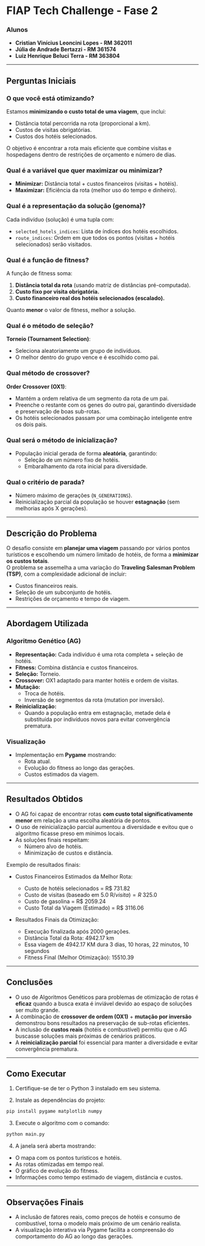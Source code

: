 # FIAP Tech Challenge - Fase 2

### Alunos
- **Cristian Vinícius Leoncini Lopes - RM 362011**
- **Júlia de Andrade Bertazzi - RM 361574**
- **Luiz Henrique Beluci Terra - RM 363804**

---

## Perguntas Iniciais

### O que você está otimizando?  
Estamos **minimizando o custo total de uma viagem**, que inclui:
- Distância total percorrida na rota (proporcional a km).
- Custos de visitas obrigatórias.
- Custos dos hotéis selecionados.

O objetivo é encontrar a rota mais eficiente que combine visitas e hospedagens dentro de restrições de orçamento e número de dias.

### Qual é a variável que quer maximizar ou minimizar?  
- **Minimizar:** Distância total + custos financeiros (visitas + hotéis).  
- **Maximizar:** Eficiência da rota (melhor uso do tempo e dinheiro).

### Qual é a representação da solução (genoma)?  
Cada indivíduo (solução) é uma tupla com:
- `selected_hotels_indices`: Lista de índices dos hotéis escolhidos.  
- `route_indices`: Ordem em que todos os pontos (visitas + hotéis selecionados) serão visitados.

### Qual é a função de fitness?  
A função de fitness soma:
1. **Distância total da rota** (usando matriz de distâncias pré-computada).  
2. **Custo fixo por visita obrigatória.**  
3. **Custo financeiro real dos hotéis selecionados (escalado).**

Quanto **menor** o valor de fitness, melhor a solução.

### Qual é o método de seleção?  
**Torneio (Tournament Selection)**:  
- Seleciona aleatoriamente um grupo de indivíduos.  
- O melhor dentro do grupo vence e é escolhido como pai.

### Qual método de crossover?  
**Order Crossover (OX1)**:  
- Mantém a ordem relativa de um segmento da rota de um pai.  
- Preenche o restante com os genes do outro pai, garantindo diversidade e preservação de boas sub-rotas.  
- Os hotéis selecionados passam por uma combinação inteligente entre os dois pais.

### Qual será o método de inicialização?  
- População inicial gerada de forma **aleatória**, garantindo:
  - Seleção de um número fixo de hotéis.
  - Embaralhamento da rota inicial para diversidade.

### Qual o critério de parada?  
- Número máximo de gerações (`N_GENERATIONS`).  
- Reinicialização parcial da população se houver **estagnação** (sem melhorias após X gerações).

---

## Descrição do Problema

O desafio consiste em **planejar uma viagem** passando por vários pontos turísticos e escolhendo um número limitado de hotéis, de forma a **minimizar os custos totais**.  
O problema se assemelha a uma variação do **Traveling Salesman Problem (TSP)**, com a complexidade adicional de incluir:
- Custos financeiros reais.
- Seleção de um subconjunto de hotéis.
- Restrições de orçamento e tempo de viagem.

---

## Abordagem Utilizada

### Algoritmo Genético (AG)
- **Representação:** Cada indivíduo é uma rota completa + seleção de hotéis.  
- **Fitness:** Combina distância e custos financeiros.  
- **Seleção:** Torneio.  
- **Crossover:** OX1 adaptado para manter hotéis e ordem de visitas.  
- **Mutação:**  
  - Troca de hotéis.  
  - Inversão de segmentos da rota (mutation por inversão).  
- **Reinicialização:**  
  - Quando a população entra em estagnação, metade dela é substituída por indivíduos novos para evitar convergência prematura.

### Visualização
- Implementação em **Pygame** mostrando:
  - Rota atual.
  - Evolução do fitness ao longo das gerações.
  - Custos estimados da viagem.

---

## Resultados Obtidos

- O AG foi capaz de encontrar rotas **com custo total significativamente menor** em relação a uma escolha aleatória de pontos.  
- O uso de reinicialização parcial aumentou a diversidade e evitou que o algoritmo ficasse preso em mínimos locais.  
- As soluções finais respeitam:
  - Número alvo de hotéis.
  - Minimização de custos e distância.

Exemplo de resultados finais:
- Custos Financeiros Estimados da Melhor Rota:
  - Custo de hotéis selecionados = R$ 731.82
  - Custo de visitas (baseado em 5.0 R$/visita) = R$ 325.0
  - Custo de gasolina = R$ 2059.24
  - Custo Total da Viagem (Estimado) = R$ 3116.06

- Resultados Finais da Otimização:
  - Execução finalizada após 2000 gerações.
  - Distância Total da Rota: 4942.17 km
  - Essa viagem de 4942.17 KM dura 3 dias, 10 horas, 22 minutos, 10 segundos
  - Fitness Final (Melhor Otimização): 15510.39

---

## Conclusões

- O uso de Algoritmos Genéticos para problemas de otimização de rotas é **eficaz** quando a busca exata é inviável devido ao espaço de soluções ser muito grande.  
- A combinação de **crossover de ordem (OX1)** + **mutação por inversão** demonstrou bons resultados na preservação de sub-rotas eficientes.  
- A inclusão de **custos reais** (hotéis e combustível) permitiu que o AG buscasse soluções mais próximas de cenários práticos.  
- A **reinicialização parcial** foi essencial para manter a diversidade e evitar convergência prematura.

---

## Como Executar

1. Certifique-se de ter o Python 3 instalado em seu sistema.

2. Instale as dependências do projeto:

```bash
pip install pygame matplotlib numpy
```
3. Execute o algoritmo com o comando:

```bash
python main.py
```
4. A janela será aberta mostrando:
  - O mapa com os pontos turísticos e hotéis.
  - As rotas otimizadas em tempo real.
  - O gráfico de evolução do fitness.
  - Informações como tempo estimado de viagem, distância e custos.

---

## Observações Finais

- A inclusão de fatores reais, como preços de hotéis e consumo de combustível, torna o modelo mais próximo de um cenário realista.
- A visualização interativa via Pygame facilita a compreensão do comportamento do AG ao longo das gerações.
